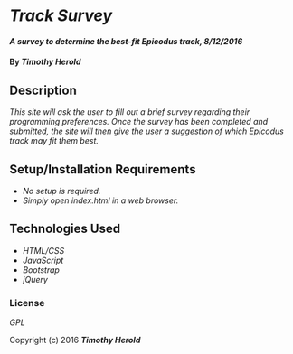 # _Track Survey_

#### _A survey to determine the best-fit Epicodus track, 8/12/2016_

#### By _**Timothy Herold**_

## Description

_This site will ask the user to fill out a brief survey regarding their programming_
_preferences. Once the survey has been completed and submitted, the site will then_
_give the user a suggestion of which Epicodus track may fit them best._

## Setup/Installation Requirements

* _No setup is required._
* _Simply open index.html in a web browser._

## Technologies Used

* _HTML/CSS_
* _JavaScript_
* _Bootstrap_
* _jQuery_

### License

*GPL*

Copyright (c) 2016 **_Timothy Herold_**
